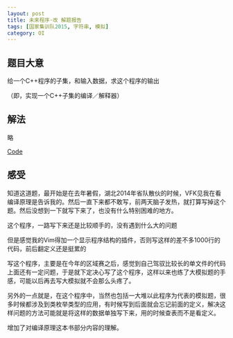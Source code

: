 ```yaml
---
layout: post
title: 未来程序·改 解题报告
tags: [国家集训队2015, 字符串, 模拟]
category: OI
---
```


## 题目大意

给一个C++程序的子集，和输入数据，求这个程序的输出

（即，实现一个C++子集的编译／解释器）

## 解法

略

[Code](https://github.com/erjiaqing/my_solutions/blob/master/others/uoj_98.cpp)

## 感受

知道这道题，最开始是在去年暑假，湖北2014年省队散伙的时候，VFK见我在看编译原理是告诉我的。然后一直下来都不敢写，前两天脑子发热，就打算写掉这个题。然后没想到一下就写下来了，也没有什么特别困难的地方。

这个程序，一路写下来还是比较顺手的，没有遇到什么大的问题

但是感觉我的Vim得加一个显示程序结构的插件，否则写这样的差不多1000行的代码，前后翻定义还是挺累的

写这个程序，主要是在今年的区域赛之后，感觉到自己驾驭比较长的单文件的代码上面还有一定问题，于是就下定决心写了这个程序，这样以来也练了大模拟题的手感，可能以后再去写大模拟就不会那么头疼了。

另外的一点就是，在这个程序中，当然也包括一大堆以此程序为代表的模拟题，很多时候都涉及到类枚举类型的应用，有时候写到后面就会忘记前面的定义，解决这样问题的方法可能就是将这样的数据单独写下来，用的时候查表而不是看定义。

增加了对编译原理这本书部分内容的理解。